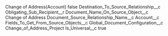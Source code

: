 <?xml version="1.0" encoding="UTF-8"?>
<CustomMetadata xmlns="http://soap.sforce.com/2006/04/metadata" xmlns:xsi="http://www.w3.org/2001/XMLSchema-instance" xmlns:xsd="http://www.w3.org/2001/XMLSchema">
    <label>Change of Address(Account)</label>
    <protected>false</protected>
    <values>
        <field>Destination_To_Source_Relationship__c</field>
        <value xsi:type="xsd:string">Obligating_Sub_Recipient__r</value>
    </values>
    <values>
        <field>Document_Name_On_Source_Object__c</field>
        <value xsi:type="xsd:string">Change of Address</value>
    </values>
    <values>
        <field>Document_Source_Relationship_Name__c</field>
        <value xsi:type="xsd:string">Account__c</value>
    </values>
    <values>
        <field>Fields_To_Get_From_Source_Objects__c</field>
        <value xsi:nil="true"/>
    </values>
    <values>
        <field>Global_Document_Configuration__c</field>
        <value xsi:type="xsd:string">Change_of_Address_Project</value>
    </values>
    <values>
        <field>Is_Universal__c</field>
        <value xsi:type="xsd:boolean">true</value>
    </values>
</CustomMetadata>
